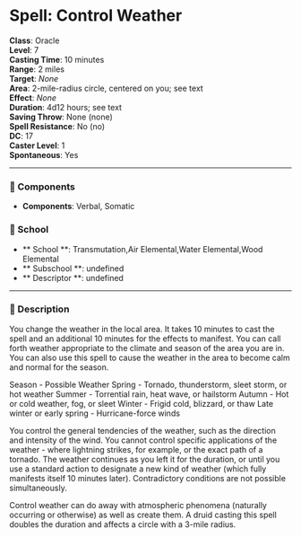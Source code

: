 
# Spell: Control Weather
**Class**: Oracle  
**Level**: 7  
**Casting Time**: 10 minutes  
**Range**: 2 miles  
**Target**: _None_  
**Area**: 2-mile-radius circle, centered on you; see text  
**Effect**: _None_  
**Duration**: 4d12 hours; see text  
**Saving Throw**: None (none)  
**Spell Resistance**: No (no)  
**DC**: 17  
**Caster Level**: 1  
**Spontaneous**: Yes

---

### 🔮 Components
- **Components**: Verbal, Somatic

### 🏫 School
- ** School **: Transmutation,Air Elemental,Water Elemental,Wood Elemental
- ** Subschool **: undefined
- ** Descriptor **: undefined
---

### 📜 Description
You change the weather in the local area. It takes 10 minutes to cast the spell and an additional 10 minutes for the effects to manifest. You can call forth weather appropriate to the climate and season of the area you are in. You can also use this spell to cause the weather in the area to become calm and normal for the season.

Season - Possible Weather
Spring - Tornado, thunderstorm, sleet storm, or hot weather
Summer - Torrential rain, heat wave, or hailstorm
Autumn - Hot or cold weather, fog, or sleet
Winter -  Frigid cold, blizzard, or thaw
Late winter or early spring - Hurricane-force winds

You control the general tendencies of the weather, such as the direction and intensity of the wind. You cannot control specific applications of the weather - where lightning strikes, for example, or the exact path of a tornado. The weather continues as you left it for the duration, or until you use a standard action to designate a new kind of weather (which fully manifests itself 10 minutes later). Contradictory conditions are not possible simultaneously.

Control weather can do away with atmospheric phenomena (naturally occurring or otherwise) as well as create them. A druid casting this spell doubles the duration and affects a circle with a 3-mile radius.
